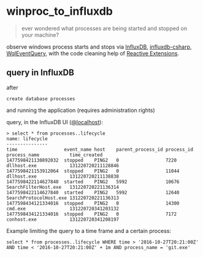 # winproc_to_influxdb

> ever wondered what processes are being started and stopped on your machine?

observe windows process starts and stops via [InfluxDB](https://www.influxdata.com/time-series-platform/influxdb/), [influxdb-csharp](https://github.com/influxdata/influxdb-csharp), [WqlEventQuery](), with the code cleaning help of [Reactive Extensions](https://github.com/Reactive-Extensions/Rx.NET).

## query in InfluxDB

after

```
create database processes
```

and running the application (requires administration rights)

query, in the InfluxDB UI ([@localhost](http://localhost:8083/)):

```
> select * from processes..lifecycle
name: lifecycle
---------------
time                 event_name host    parent_process_id process_id process_name           time_created
1477598421130892032  stopped    PING2   0                 7220       dllhost.exe            131220720211128846
1477598421153912064  stopped    PING2   0                 11044      dllhost.exe            131220720211138838
1477598422114627840  started    PING2   5992              10676      SearchFilterHost.exe   131220720221136314
1477598422114627840  started    PING2   5992              12640      SearchProtocolHost.exe 131220720221136313
1477598434121334016  stopped    PING2   0                 14300      cmd.exe                131220720341203132
1477598434121334016  stopped    PING2   0                 7172       conhost.exe            131220720341208197
```

Example limiting the query to a time frame and a certain process:

```
select * from processes..lifecycle WHERE time > '2016-10-27T20:21:00Z' AND time < '2016-10-27T20:21:00Z' + 1m AND process_name = 'git.exe'
```
